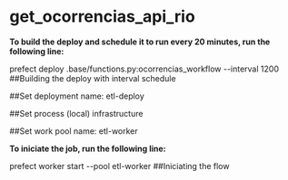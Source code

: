 # get_ocorrencias_api_rio


**To build the deploy and schedule it to run every 20 minutes, run the following line:**      

prefect deploy .base/functions.py:ocorrencias_workflow --interval 1200        ##Building the deploy with interval schedule      

##Set deployment name: etl-deploy    

##Set process (local) infrastructure     

##Set work pool name: etl-worker     


**To iniciate the job, run the following line:**

prefect worker start --pool etl-worker                                        ##Iniciating the flow
